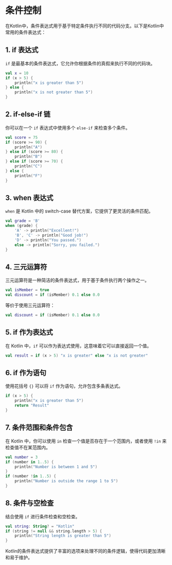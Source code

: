 # 条件控制

在Kotlin中，条件表达式用于基于特定条件执行不同的代码分支。以下是Kotlin中常用的条件表达式：

## 1. if 表达式

`if` 是最基本的条件表达式，它允许你根据条件的真假来执行不同的代码块。

```kotlin
val x = 10
if (x > 5) {
    println("x is greater than 5")
} else {
    println("x is not greater than 5")
}
```

## 2. if-else-if 链

你可以在一个 `if` 表达式中使用多个 `else-if` 来检查多个条件。

```kotlin
val score = 75
if (score >= 90) {
    println("A")
} else if (score >= 80) {
    println("B")
} else if (score >= 70) {
    println("C")
} else {
    println("F")
}
```

## 3. when 表达式

`when` 是 Kotlin 中的 switch-case 替代方案，它提供了更灵活的条件匹配。

```kotlin
val grade = 'B'
when (grade) {
    'A' -> println("Excellent!")
    'B', 'C' -> println("Good job!")
    'D' -> println("You passed.")
    else -> println("Sorry, you failed.")
}
```

## 4. 三元运算符

三元运算符是一种简洁的条件表达式，用于基于条件执行两个操作之一。

```kotlin
val isMember = true
val discount = if (isMember) 0.1 else 0.0
```

等价于使用三元运算符：

```kotlin
val discount = if (isMember) 0.1 else 0.0
```

## 5. if 作为表达式

在 Kotlin 中，`if` 可以作为表达式使用，这意味着它可以直接返回一个值。

```kotlin
val result = if (x > 5) "x is greater" else "x is not greater"
```

## 6. if 作为语句

使用花括号 `{}` 可以将 `if` 作为语句，允许包含多条表达式。

```kotlin
if (x > 5) {
    println("x is greater than 5")
    return "Result"
}
```

## 7. 条件范围和条件包含

在 Kotlin 中，你可以使用 `in` 检查一个值是否存在于一个范围内，或者使用 `!in` 来检查值不在某范围内。

```kotlin
val number = 3
if (number in 1..5) {
    println("Number is between 1 and 5")
}
if (number !in 1..5) {
    println("Number is outside the range 1 to 5")
}
```

## 8. 条件与空检查

结合使用 `if` 进行条件检查和空检查。

```kotlin
val string: String? = "Kotlin"
if (string != null && string.length > 5) {
    println("String length is greater than 5")
}
```

Kotlin的条件表达式提供了丰富的选项来处理不同的条件逻辑，使得代码更加清晰和易于维护。
